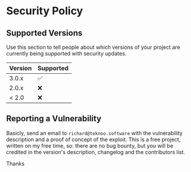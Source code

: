 # Security Policy

## Supported Versions

Use this section to tell people about which versions of your project are
currently being supported with security updates.

| Version | Supported          |
|---------|--------------------|
| 3.0.x   | :white_check_mark: |
| 2.0.x   | :x:                |
| < 2.0   | :x:                |

## Reporting a Vulnerability

Basicly, send an email to `richard@teknoo.software` with the vulnerability description and a proof of concept of the exploit.
This is a free project, written on my free time, so: there are no bug bounty, but you will be credited in the version's description, changelog and the contributors list.

Thanks
